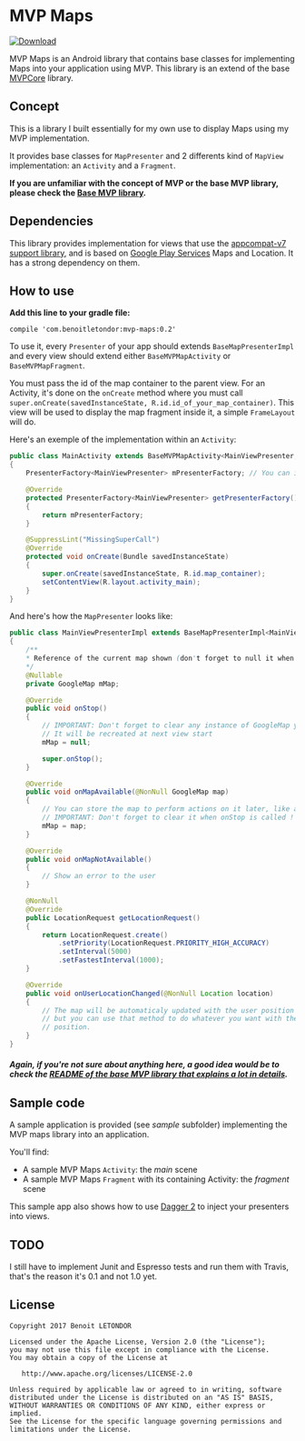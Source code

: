# MVP Maps

[ ![Download](https://api.bintray.com/packages/benoitletondor/maven/mvp-maps/images/download.svg) ](https://bintray.com/benoitletondor/maven/mvp-maps/_latestVersion)

MVP Maps is an Android library that contains base classes for implementing Maps into your application using MVP. This library is an extend of the base [MVPCore](https://github.com/benoitletondor/mvp-core) library.

## Concept

This is a library I built essentially for my own use to display Maps using my MVP implementation.

It provides base classes for `MapPresenter` and 2 differents kind of `MapView` implementation: an `Activity` and a `Fragment`.

**If you are unfamiliar with the concept of MVP or the base MVP library, please check the [Base MVP library](https://github.com/benoitletondor/mvp-core).**

## Dependencies

This library provides implementation for views that use the [appcompat-v7 support library](https://developer.android.com/topic/libraries/support-library/features.html), and is based on [Google Play Services](https://developers.google.com/android/guides/overview) Maps and Location. It has a strong dependency on them. 

## How to use

**Add this line to your gradle file:**

```
compile 'com.benoitletondor:mvp-maps:0.2'
```

To use it, every `Presenter` of your app should extends `BaseMapPresenterImpl` and every view should extend either `BaseMVPMapActivity` or `BaseMVPMapFragment`.

You must pass the id of the map container to the parent view. For an Activity, it's done on the `onCreate` method where you must call `super.onCreate(savedInstanceState, R.id.id_of_your_map_container)`. This view will be used to display the map fragment inside it, a simple `FrameLayout` will do.

Here's an exemple of the implementation within an `Activity`:

```java
public class MainActivity extends BaseMVPMapActivity<MainViewPresenter, MainView> implements MainView
{
	PresenterFactory<MainViewPresenter> mPresenterFactory; // You can inject this

	@Override
	protected PresenterFactory<MainViewPresenter> getPresenterFactory()
	{
		return mPresenterFactory;
	}

	@SuppressLint("MissingSuperCall")
	@Override
	protected void onCreate(Bundle savedInstanceState)
	{
		super.onCreate(savedInstanceState, R.id.map_container);
		setContentView(R.layout.activity_main);
	}
}
```

And here's how the `MapPresenter` looks like:

```java
public class MainViewPresenterImpl extends BaseMapPresenterImpl<MainView> implements MainViewPresenter
{
	/**
	* Reference of the current map shown (don't forget to null it when onStop is called !)
	*/
	@Nullable
	private GoogleMap mMap;

	@Override
	public void onStop()
	{
		// IMPORTANT: Don't forget to clear any instance of GoogleMap you have here to avoid leaks.
		// It will be recreated at next view start
		mMap = null;

		super.onStop();
	}

	@Override
	public void onMapAvailable(@NonNull GoogleMap map)
	{
		// You can store the map to perform actions on it later, like adding pins
		// IMPORTANT: Don't forget to clear it when onStop is called !
		mMap = map;
	}

	@Override
	public void onMapNotAvailable()
	{
		// Show an error to the user
	}

	@NonNull
	@Override
	public LocationRequest getLocationRequest()
	{
		return LocationRequest.create()
			.setPriority(LocationRequest.PRIORITY_HIGH_ACCURACY)
			.setInterval(5000)
			.setFastestInterval(1000);
	}

	@Override
	public void onUserLocationChanged(@NonNull Location location)
	{
		// The map will be automaticaly updated with the user position
		// but you can use that method to do whatever you want with the user
		// position.
	}
}
```

##### Again, if you're not sure about anything here, a good idea would be to check the [README of the base MVP library that explains a lot in details](https://github.com/benoitletondor/mvp-core).

## Sample code

A sample application is provided (see _sample_ subfolder) implementing the MVP maps library into an application. 

You'll find:

- A sample MVP Maps `Activity`: the _main_ scene
- A sample MVP Maps `Fragment` with its containing Activity: the _fragment_ scene

This sample app also shows how to use [Dagger 2](https://github.com/google/dagger) to inject your presenters into views.

## TODO

I still have to implement Junit and Espresso tests and run them with Travis, that's the reason it's 0.1 and not 1.0 yet.

## License

    Copyright 2017 Benoit LETONDOR

    Licensed under the Apache License, Version 2.0 (the "License");
    you may not use this file except in compliance with the License.
    You may obtain a copy of the License at

       http://www.apache.org/licenses/LICENSE-2.0

    Unless required by applicable law or agreed to in writing, software
    distributed under the License is distributed on an "AS IS" BASIS,
    WITHOUT WARRANTIES OR CONDITIONS OF ANY KIND, either express or implied.
    See the License for the specific language governing permissions and
    limitations under the License.
